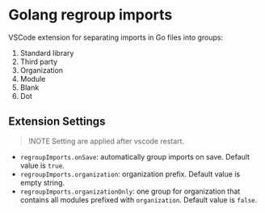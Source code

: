 # Golang regroup imports

VSCode extension for separating imports in Go files into groups:

1. Standard library
2. Third party
3. Organization
4. Module
5. Blank
6. Dot

## Extension Settings

> !NOTE
> Setting are applied after vscode restart.

* `regroupImports.onSave`: automatically group imports on save. Default value is `true`.
* `regroupImports.organization`: organization prefix. Default value is empty string.
* `regroupImports.organizationOnly`: one group for organization that contains all modules prefixed with `organization`. Default value is `false`.
